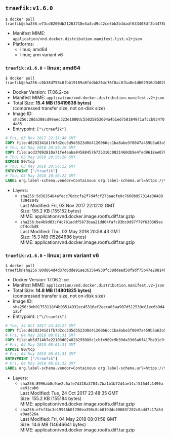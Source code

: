 ## `traefik:v1.6.0`

```console
$ docker pull traefik@sha256:e73cd6200db21263718e4a3cd9c42ce5bb2b4dadf633408df2b4478b48a3110b
```

-	Manifest MIME: `application/vnd.docker.distribution.manifest.list.v2+json`
-	Platforms:
	-	linux; amd64
	-	linux; arm variant v6

### `traefik:v1.6.0` - linux; amd64

```console
$ docker pull traefik@sha256:c0b38d758c0fbb19189a0fddbb264c76f0ac8fba0e4d602916d3402bae31c93d
```

-	Docker Version: 17.06.2-ce
-	Manifest MIME: `application/vnd.docker.distribution.manifest.v2+json`
-	Total Size: **15.4 MB (15419838 bytes)**  
	(compressed transfer size, not on-disk size)
-	Image ID: `sha256:28da388cd99aec323e1880dc55025853604a4b1ed758184971afccb934f04a85`
-	Entrypoint: `["\/traefik"]`

```dockerfile
# Fri, 03 Nov 2017 22:11:40 GMT
COPY file:d8282341d1fb7d2cc3d5d3523d0d4126066cc1ba8abe3f0047a459b3a63a5653 in /etc/ssl/certs/ 
# Thu, 03 May 2018 20:56:19 GMT
COPY file:acd37092810a71fe4aaba045884576735310c0821460db9e4fed9618ee078900 in / 
# Thu, 03 May 2018 20:56:20 GMT
EXPOSE 80/tcp
# Thu, 03 May 2018 20:56:22 GMT
ENTRYPOINT ["/traefik"]
# Thu, 03 May 2018 20:56:22 GMT
LABEL org.label-schema.vendor=Containous org.label-schema.url=https://traefik.io org.label-schema.name=Traefik org.label-schema.description=A modern reverse-proxy org.label-schema.version=v1.6.0 org.label-schema.docker.schema-version=1.0
```

-	Layers:
	-	`sha256:5d3835484afecc78dccfa2f7d4fcf273aacfe0c7600b957314e38488f3942045`  
		Last Modified: Fri, 03 Nov 2017 22:12:12 GMT  
		Size: 155.2 KB (155152 bytes)  
		MIME: application/vnd.docker.image.rootfs.diff.tar.gzip
	-	`sha256:be4b9d03cf4c7b1addf5873baa21dd64fafc83bc9d97f79f630369acdf4cdbd8`  
		Last Modified: Thu, 03 May 2018 20:59:43 GMT  
		Size: 15.3 MB (15264686 bytes)  
		MIME: application/vnd.docker.image.rootfs.diff.tar.gzip

### `traefik:v1.6.0` - linux; arm variant v6

```console
$ docker pull traefik@sha256:80d864d4d37d6dde91ae363564930fc39ddeed50f9df75b47e28814b02a89b29
```

-	Docker Version: 17.06.2-ce
-	Manifest MIME: `application/vnd.docker.distribution.manifest.v2+json`
-	Total Size: **14.8 MB (14801825 bytes)**  
	(compressed transfer size, not on-disk size)
-	Image ID: `sha256:8eb01753118f4b03514932ec45316af2eeca03aa907d512539c81ec6b9d41a5f`
-	Entrypoint: `["\/traefik"]`

```dockerfile
# Tue, 24 Oct 2017 23:48:27 GMT
COPY file:d8282341d1fb7d2cc3d5d3523d0d4126066cc1ba8abe3f0047a459b3a63a5653 in /etc/ssl/certs/ 
# Fri, 04 May 2018 08:01:31 GMT
COPY file:ab5d714b7e22103d024028295088c1cbfe909c9b39da33d6a6f417be91c9fd92 in / 
# Fri, 04 May 2018 08:01:31 GMT
EXPOSE 80/tcp
# Fri, 04 May 2018 08:01:31 GMT
ENTRYPOINT ["/traefik"]
# Fri, 04 May 2018 08:01:32 GMT
LABEL org.label-schema.vendor=Containous org.label-schema.url=https://traefik.io org.label-schema.name=Traefik org.label-schema.description=A modern reverse-proxy org.label-schema.version=v1.6.0 org.label-schema.docker.schema-version=1.0
```

-	Layers:
	-	`sha256:8996ab8c9ae2c6afe7d318a3784c7ba1b1b72d4ae14cf515d4c1490aae91cab0`  
		Last Modified: Tue, 24 Oct 2017 23:48:35 GMT  
		Size: 155.2 KB (155184 bytes)  
		MIME: application/vnd.docker.image.rootfs.diff.tar.gzip
	-	`sha256:e7ef3bc3e19946b0f290ea390c8cb019ddc40683f282c0ad47c17a54e0aa526a`  
		Last Modified: Fri, 04 May 2018 08:01:58 GMT  
		Size: 14.6 MB (14646641 bytes)  
		MIME: application/vnd.docker.image.rootfs.diff.tar.gzip
